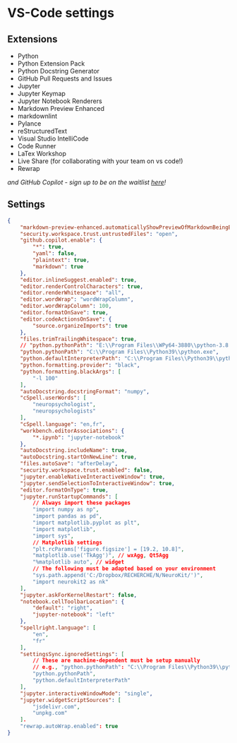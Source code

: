 # VS-Code settings

## Extensions

- Python
- Python Extension Pack
- Python Docstring Generator
- GitHub Pull Requests and Issues
- Jupyter
- Jupyter Keymap
- Jupyter Notebook Renderers
- Markdown Preview Enhanced
- markdownlint
- Pylance
- reStructuredText
- Visual Studio IntelliCode
- Code Runner
- LaTex Workshop
- Live Share (for collaborating with your team on vs code!)
- Rewrap

*and GitHub Copilot - sign up to be on the waitlist [here](https://github.com/features/copilot/signup)!*

## Settings

```json
{
    "markdown-preview-enhanced.automaticallyShowPreviewOfMarkdownBeingEdited": true,
    "security.workspace.trust.untrustedFiles": "open",
    "github.copilot.enable": {
        "*": true,
        "yaml": false,
        "plaintext": true,
        "markdown": true
    },
    "editor.inlineSuggest.enabled": true,
    "editor.renderControlCharacters": true,
    "editor.renderWhitespace": "all",
    "editor.wordWrap": "wordWrapColumn",
    "editor.wordWrapColumn": 100,
    "editor.formatOnSave": true,
    "editor.codeActionsOnSave": {
        "source.organizeImports": true
    },
    "files.trimTrailingWhitespace": true,
    // "python.pythonPath": "E:\\Program Files\\WPy64-3880\\python-3.8.8.amd64\\python.exe",
    "python.pythonPath": "C:\\Program Files\\Python39\\python.exe",
    "python.defaultInterpreterPath": "C:\\Program Files\\Python39\\python.exe",
    "python.formatting.provider": "black",
    "python.formatting.blackArgs": [
        "-l 100"
    ],
    "autoDocstring.docstringFormat": "numpy",
    "cSpell.userWords": [
        "neuropsychologist",
        "neuropsychologists"
    ],
    "cSpell.language": "en,fr",
    "workbench.editorAssociations": {
        "*.ipynb": "jupyter-notebook"
    },
    "autoDocstring.includeName": true,
    "autoDocstring.startOnNewLine": true,
    "files.autoSave": "afterDelay",
    "security.workspace.trust.enabled": false,
    "jupyter.enableNativeInteractiveWindow": true,
    "jupyter.sendSelectionToInteractiveWindow": true,
    "editor.formatOnType": true,
    "jupyter.runStartupCommands": [
        // Always import these packages
        "import numpy as np",
        "import pandas as pd",
        "import matplotlib.pyplot as plt",
        "import matplotlib",
        "import sys",
        // Matplotlib settings
        "plt.rcParams['figure.figsize'] = [19.2, 10.8]",
        "matplotlib.use('TkAgg')", // wxAgg, Qt5Agg
        "%matplotlib auto", // widget
        // The following must be adapted based on your environment
        "sys.path.append('C:/Dropbox/RECHERCHE/N/NeuroKit/')",
        "import neurokit2 as nk"
    ],
    "jupyter.askForKernelRestart": false,
    "notebook.cellToolbarLocation": {
        "default": "right",
        "jupyter-notebook": "left"
    },
    "spellright.language": [
        "en",
        "fr"
    ],
    "settingsSync.ignoredSettings": [
        // These are machine-dependent must be setup manually
        // e.g., "python.pythonPath": "C:\\Program Files\\Python39\\python.exe",
        "python.pythonPath",
        "python.defaultInterpreterPath"
    ],
    "jupyter.interactiveWindowMode": "single",
    "jupyter.widgetScriptSources": [
        "jsdelivr.com",
        "unpkg.com"
    ].
    "rewrap.autoWrap.enabled": true
}
```
